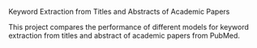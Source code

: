 Keyword Extraction from Titles and Abstracts of Academic Papers

This project compares the performance of different models for keyword extraction from titles and abstract of academic papers from PubMed.
